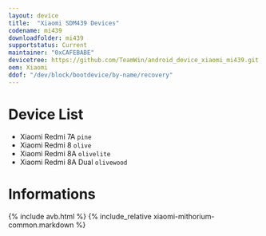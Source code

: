 ```yaml
---
layout: device
title:  "Xiaomi SDM439 Devices"
codename: mi439
downloadfolder: mi439
supportstatus: Current
maintainer: "0xCAFEBABE"
devicetree: https://github.com/TeamWin/android_device_xiaomi_mi439.git
oem: Xiaomi
ddof: "/dev/block/bootdevice/by-name/recovery"
---
```


# Device List
- Xiaomi Redmi 7A `pine`
- Xiaomi Redmi 8 `olive`
- Xiaomi Redmi 8A `olivelite`
- Xiaomi Redmi 8A Dual `olivewood`

# Informations
{% include avb.html %}
{% include_relative xiaomi-mithorium-common.markdown %}
